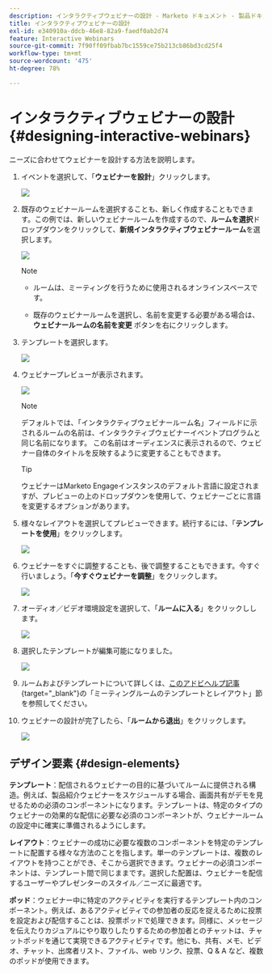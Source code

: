 ```yaml
---
description: インタラクティブウェビナーの設計 - Marketo ドキュメント - 製品ドキュメント
title: インタラクティブウェビナーの設計
exl-id: e340910a-ddcb-46e8-82a9-faedf0ab2d74
feature: Interactive Webinars
source-git-commit: 7f90ff09fbab7bc1559ce75b213cb86bd3cd25f4
workflow-type: tm+mt
source-wordcount: '475'
ht-degree: 78%

---
```


# インタラクティブウェビナーの設計 {#designing-interactive-webinars}

ニーズに合わせてウェビナーを設計する方法を説明します。

1. イベントを選択して、「**ウェビナーを設計**」クリックします。

   ![](assets/designing-interactive-webinars-1.png)

1. 既存のウェビナールームを選択することも、新しく作成することもできます。この例では、新しいウェビナールームを作成するので、**ルームを選択**&#x200B;ドロップダウンをクリックして、**新規インタラクティブウェビナールーム**&#x200B;を選択します。

   ![](assets/designing-interactive-webinars-2.png)

   >[!NOTE]
   >
   >* ルームは、ミーティングを行うために使用されるオンラインスペースです。
   >
   >* 既存のウェビナールームを選択し、名前を変更する必要がある場合は、 **ウェビナールームの名前を変更** ボタンを右にクリックします。

1. テンプレートを選択します。

   ![](assets/designing-interactive-webinars-3.png)

1. ウェビナープレビューが表示されます。

   ![](assets/designing-interactive-webinars-4.png)

   >[!NOTE]
   >
   >デフォルトでは、「インタラクティブウェビナールーム名」フィールドに示されるルームの名前は、インタラクティブウェビナーイベントプログラムと同じ名前になります。 この名前はオーディエンスに表示されるので、ウェビナー自体のタイトルを反映するように変更することもできます。

   >[!TIP]
   >
   >ウェビナーはMarketo Engageインスタンスのデフォルト言語に設定されますが、プレビューの上のドロップダウンを使用して、ウェビナーごとに言語を変更するオプションがあります。

1. 様々なレイアウトを選択してプレビューできます。続行するには、「**テンプレートを使用**」をクリックします。

   ![](assets/designing-interactive-webinars-5.png)

1. ウェビナーをすぐに調整することも、後で調整することもできます。今すぐ行いましょう。「**今すぐウェビナーを調整**」をクリックします。

   ![](assets/designing-interactive-webinars-6.png)

1. オーディオ／ビデオ環境設定を選択して、「**ルームに入る**」をクリックしします。

   ![](assets/designing-interactive-webinars-7.png)

1. 選択したテンプレートが編集可能になりました。

   ![](assets/designing-interactive-webinars-8.png)

1. ルームおよびテンプレートについて詳しくは、[このアドビヘルプ記事](https://helpx.adobe.com/jp/adobe-connect/using/creating-arranging-meetings.html#creating_and_arranging_meetings){target="_blank"}の「ミーティングルームのテンプレートとレイアウト」節を参照してください。

1. ウェビナーの設計が完了したら、「**ルームから退出**」をクリックします。

   ![](assets/designing-interactive-webinars-9.png)

## デザイン要素 {#design-elements}

**テンプレート**：配信されるウェビナーの目的に基づいてルームに提供される構造。例えば、製品紹介ウェビナーをスケジュールする場合、画面共有がデモを見せるための必須のコンポーネントになります。テンプレートは、特定のタイプのウェビナーの効果的な配信に必要な必須のコンポーネントが、ウェビナールームの設定中に確実に準備されるようにします。

**レイアウト**：ウェビナーの成功に必要な複数のコンポーネントを特定のテンプレートに配置する様々な方法のことを指します。単一のテンプレートは、複数のレイアウトを持つことができ、そこから選択できます。ウェビナーの必須コンポーネントは、テンプレート間で同じままです。選択した配置は、ウェビナーを配信するユーザーやプレゼンターのスタイル／ニーズに最適です。

**ポッド**：ウェビナー中に特定のアクティビティを実行するテンプレート内のコンポーネント。例えば、あるアクティビティでの参加者の反応を捉えるために投票を設定および配信することは、投票ポッドで処理できます。同様に、メッセージを伝えたりカジュアルにやり取りしたりするための参加者とのチャットは、チャットポッドを通じて実現できるアクティビティです。他にも、共有、メモ、ビデオ、チャット、出席者リスト、ファイル、web リンク、投票、Q &amp; A など、複数のポッドが使用できます。
